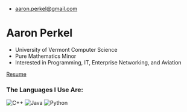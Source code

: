 
- aaron.perkel@gmail.com

# Aaron Perkel
- University of Vermont Computer Science
- Pure Mathematics Minor
- Interested in Programming, IT, Enterprise Networking, and Aviation

[Resume](https://aperkel.w3.uvm.edu/resume)


<h3>The Languages I Use Are:</h3>
<p>
<img alt="C++"
src="https://img.shields.io/badge/c++-%2300599C.svg?style=for-the-badge&logo=c%2B%2B&logoColor=white" />
<img alt="Java"
src="https://img.shields.io/badge/java-%23ED8B00.svg?style=for-the-badge&logo=openjdk&logoColor=white" />
<img alt="Python"
src="https://img.shields.io/badge/python-3670A0?style=for-the-badge&logo=python&logoColor=ffdd54" />

</p>
